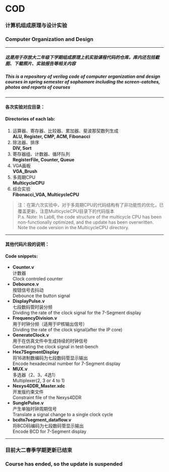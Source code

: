 # COD
### 计算机组成原理与设计实验
### Computer Organization and Design
***
##### 这是用于存放大二年级下学期组成原理上机实验课程代码的仓库，库内还包括截图、下载照片、实验报告等相关内容  
##### This is a repository of verilog code of computer organization and design courses in spring semester of sophomore including the screen-catches, photos and reports of courses  

***
#### 各次实验对应目录：  
#### Directories of each lab:   
1. 运算器、寄存器、比较器、累加器、斐波那契数列生成  
    **ALU, Register, CMP, ACM, Fibonacci**
2. 除法器、排序  
    **DIV, Sort**  
3. 寄存器组、计数器、循环队列  
    **RegisterFile, Counter, Queue**  
4. VGA画板  
    **VGA_Brush**  
5. 多周期CPU  
    **MulticycleCPU**  
6. 综合实验  
    **Fibonacci_VGA, MulticycleCPU**  

> 注：在第六次实验中，对于多周期CPU的代码结构有了非功能性的优化，已覆盖更新，注意MulticycleCPU目录下的代码版本  
> P.s. Note: In Lab6, the code structure of the multicycle CPU has been non-functionally optimized, and the update has been overwritten. Note the code version in the MulticycleCPU directory.  

***
#### 其他代码片段的说明：  
#### Code snippets:   
- **Counter.v**  
    计数器  
    Clock controled counter  
- **Debounce.v**  
    按钮信号去抖动  
    Debounce the button signal  
- **DisplayPulse.v**  
    七段数码管时装分频  
    Dividing the rate of the clock signal for the 7-Segment display  
- **FrequencyDivision.v**  
    用于时钟分频（适用于IP核输出信号）  
    Dividing the rate of the clock signal(after the IP core)  
- **GenerateClock.v**  
    用于在仿真文件中生成持续的时钟信号  
    Generating the clock signal in test-bench  
- **Hex7SegmentDisplay**  
    将16进制数编码为七段数码管显示输出  
    Encode hexadecimal number for 7-Segment display  
- **MUX.v**  
    多选器（2、3、4选1）  
    Multiplexer(2, 3 or 4 to 1)  
- **Nexys4DDR_Master.xdc**  
    开发版约束文件  
    Constraint file of the Nexys4DDR  
- **SunglePulse.v**  
    产生单独时钟周期信号  
    Translate a signal change to a single clock cycle  
- **bcdto7segment_dataflow.v**  
    将BCD码编码为七段数码管显示输出  
    Encode BCD for 7-Segment display  

***
### 目前大二春季学期更新已结束  
### Course has ended, so the update is suspended  